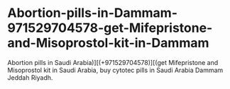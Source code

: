 # Abortion-pills-in-Dammam-971529704578-get-Mifepristone-and-Misoprostol-kit-in-Dammam
Abortion pills in Saudi Arabia)][(+971529704578)][(get Mifepristone and Misoprostol kit in Saudi Arabia, buy cytotec pills in Saudi Arabia Dammam Jeddah Riyadh.
